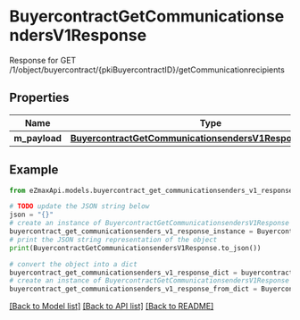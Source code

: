 # BuyercontractGetCommunicationsendersV1Response

Response for GET /1/object/buyercontract/{pkiBuyercontractID}/getCommunicationrecipients

## Properties

Name | Type | Description | Notes
------------ | ------------- | ------------- | -------------
**m_payload** | [**BuyercontractGetCommunicationsendersV1ResponseMPayload**](BuyercontractGetCommunicationsendersV1ResponseMPayload.md) |  | 

## Example

```python
from eZmaxApi.models.buyercontract_get_communicationsenders_v1_response import BuyercontractGetCommunicationsendersV1Response

# TODO update the JSON string below
json = "{}"
# create an instance of BuyercontractGetCommunicationsendersV1Response from a JSON string
buyercontract_get_communicationsenders_v1_response_instance = BuyercontractGetCommunicationsendersV1Response.from_json(json)
# print the JSON string representation of the object
print(BuyercontractGetCommunicationsendersV1Response.to_json())

# convert the object into a dict
buyercontract_get_communicationsenders_v1_response_dict = buyercontract_get_communicationsenders_v1_response_instance.to_dict()
# create an instance of BuyercontractGetCommunicationsendersV1Response from a dict
buyercontract_get_communicationsenders_v1_response_from_dict = BuyercontractGetCommunicationsendersV1Response.from_dict(buyercontract_get_communicationsenders_v1_response_dict)
```
[[Back to Model list]](../README.md#documentation-for-models) [[Back to API list]](../README.md#documentation-for-api-endpoints) [[Back to README]](../README.md)



